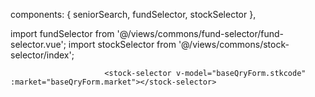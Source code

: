 components: {
    seniorSearch,
    fundSelector,
    stockSelector
  },
  
  
  import fundSelector from '@/views/commons/fund-selector/fund-selector.vue';
import stockSelector from '@/views/commons/stock-selector/index';


<fund-selector v-model="baseQryForm.fundid" multiple>
                        </fund-selector>
						
						
						 <stock-selector v-model="baseQryForm.stkcode" :market="baseQryForm.market"></stock-selector>